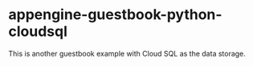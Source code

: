 appengine-guestbook-python-cloudsql
===================================

This is another guestbook example with Cloud SQL as the data storage.